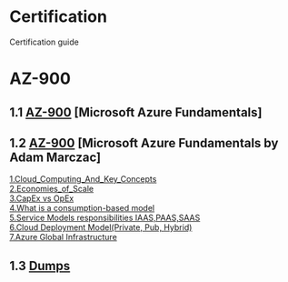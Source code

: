# Certification
Certification guide 

# AZ-900 
## 1.1 <a href="https://github.com/maha-prathamesh/Certification/blob/main/AZ-900/Microsoft/Roadmap.md">AZ-900</a> [Microsoft Azure Fundamentals]
## 1.2 <a href="https://github.com/maha-prathamesh/Certification/tree/main/AZ-900/Adam%20Marczac">AZ-900</a> [Microsoft Azure Fundamentals by Adam Marczac]
<a href="https://github.com/maha-prathamesh/Certification/blob/main/AZ-900/Adam%20Marczac/1.Cloud_Computing_And_Key_Concepts.md">1.Cloud_Computing_And_Key_Concepts</a></br>
<a href="https://github.com/maha-prathamesh/Certification/blob/main/AZ-900/Adam%20Marczac/2.Economies_of_Scale.md">2.Economies_of_Scale</a></br>
<a href="https://github.com/maha-prathamesh/Certification/blob/main/AZ-900/Adam%20Marczac/3.%20CapEx%20vs%20OpEx.md">3.CapEx vs OpEx</a></br>
<a href="https://github.com/maha-prathamesh/Certification/blob/main/AZ-900/Adam%20Marczac/4.What%20is%20a%20consumption-based%20model.md">4.What is a consumption-based model</a></br>
<a href="https://github.com/maha-prathamesh/Certification/blob/main/AZ-900/Adam%20Marczac/5.Service%20Models%20responsibilities%20IAAS%2CPAAS%2CSAAS.md">5.Service Models responsibilities IAAS,PAAS,SAAS</a></br>
<a href="https://github.com/maha-prathamesh/Certification/blob/main/AZ-900/Adam%20Marczac/6.Cloud%20Deployment%20Model(Private%2C%20Pub%2C%20Hybrid).md">6.Cloud Deployment Model(Private, Pub, Hybrid)</a></br>
<a href="https://github.com/maha-prathamesh/Certification/blob/main/AZ-900/Adam%20Marczac/7.Azure%20Global%20Infrastructure.md">7.Azure Global Infrastructure</a></br>

## 1.3 <a href="https://github.com/maha-prathamesh/Certification/tree/main/AZ-900/dumps">Dumps</a>

